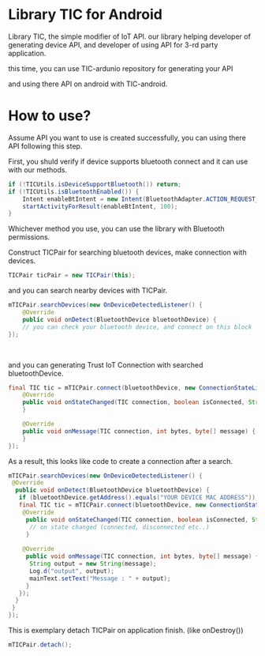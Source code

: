 



# Library TIC for Android

Library TIC, the simple modifier of IoT API. our library helping developer of generating device API, and developer of using API for 3-rd party application.

this time, you can use TIC-ardunio repository for generating your API

[TIC-arudino]: https://github.com/ArbiterLab/TIC-android

and using there API on android with TIC-android.

# How to use?

Assume API you want to use is created successfully, you can using there API following this step.

First, you shuld verify if device supports bluetooth connect and it can use with our methods.

```java
if (!TICUtils.isDeviceSupportBluetooth()) return;
if (!TICUtils.isBluetoothEnabled()) {
	Intent enableBtIntent = new Intent(BluetoothAdapter.ACTION_REQUEST_ENABLE);
	startActivityForResult(enableBtIntent, 100);
}
```

Whichever method you use, you can use the library with Bluetooth permissions.



Construct TICPair for searching bluetooth devices, make connection with devices.

```java
TICPair ticPair = new TICPair(this);
```

and you can search nearby devices with TICPair.

```java
mTICPair.searchDevices(new OnDeviceDetectedListener() {
	@Override
	public void onDetect(BluetoothDevice bluetoothDevice) {
	// you can check your bluetooth device, and connect on this block
});
```

​	

and you can generating Trust IoT Connection with searched bluetoothDevice.

```java
final TIC tic = mTICPair.connect(bluetoothDevice, new ConnectionStateListener() {
    @Override
    public void onStateChanged(TIC connection, boolean isConnected, String message) {
    }

    @Override
    public void onMessage(TIC connection, int bytes, byte[] message) {
    }
});
```



As a result, this looks like code to create a connection after a search.

```java
mTICPair.searchDevices(new OnDeviceDetectedListener() {
 @Override
  public void onDetect(BluetoothDevice bluetoothDevice) {
   if (bluetoothDevice.getAddress().equals("YOUR DEVICE MAC ADDRESS")) {
   final TIC tic = mTICPair.connect(bluetoothDevice, new ConnectionStateListener() {
    @Override
     public void onStateChanged(TIC connection, boolean isConnected, String message) {
      // on state changed (connected, disconnected etc..)
     }      
    
    @Override
     public void onMessage(TIC connection, int bytes, byte[] message) {
      String output = new String(message);
      Log.d("output", output);
      mainText.setText("Message : " + output);
     }
   });
  }
 }
});
```



This is exemplary detach TICPair on application finish. (like onDestroy())

```java
mTICPair.detach();
```
